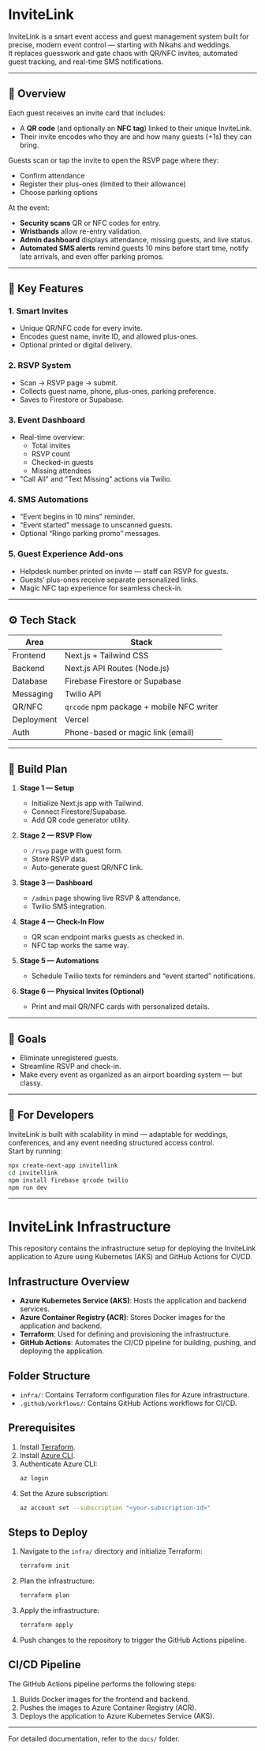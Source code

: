 # InviteLink

InviteLink is a smart event access and guest management system built for precise, modern event control — starting with Nikahs and weddings.  
It replaces guesswork and gate chaos with QR/NFC invites, automated guest tracking, and real-time SMS notifications.

---

## 🎯 Overview

Each guest receives an invite card that includes:
- A **QR code** (and optionally an **NFC tag**) linked to their unique InviteLink.
- Their invite encodes who they are and how many guests (+1s) they can bring.

Guests scan or tap the invite to open the RSVP page where they:
- Confirm attendance
- Register their plus-ones (limited to their allowance)
- Choose parking options

At the event:
- **Security scans** QR or NFC codes for entry.
- **Wristbands** allow re-entry validation.
- **Admin dashboard** displays attendance, missing guests, and live status.
- **Automated SMS alerts** remind guests 10 mins before start time, notify late arrivals, and even offer parking promos.

---

## 🧩 Key Features

### 1. Smart Invites
- Unique QR/NFC code for every invite.
- Encodes guest name, invite ID, and allowed plus-ones.
- Optional printed or digital delivery.

### 2. RSVP System
- Scan → RSVP page → submit.
- Collects guest name, phone, plus-ones, parking preference.
- Saves to Firestore or Supabase.

### 3. Event Dashboard
- Real-time overview:
  - Total invites
  - RSVP count
  - Checked-in guests
  - Missing attendees
- "Call All" and "Text Missing" actions via Twilio.

### 4. SMS Automations
- “Event begins in 10 mins” reminder.
- “Event started” message to unscanned guests.
- Optional “Ringo parking promo” messages.

### 5. Guest Experience Add-ons
- Helpdesk number printed on invite — staff can RSVP for guests.
- Guests’ plus-ones receive separate personalized links.
- Magic NFC tap experience for seamless check-in.

---

## ⚙️ Tech Stack

| Area | Stack |
|------|--------|
| Frontend | Next.js + Tailwind CSS |
| Backend | Next.js API Routes (Node.js) |
| Database | Firebase Firestore or Supabase |
| Messaging | Twilio API |
| QR/NFC | `qrcode` npm package + mobile NFC writer |
| Deployment | Vercel |
| Auth | Phone-based or magic link (email) |

---

## 🧱 Build Plan

1. **Stage 1 — Setup**
   - Initialize Next.js app with Tailwind.
   - Connect Firestore/Supabase.
   - Add QR code generator utility.

2. **Stage 2 — RSVP Flow**
   - `/rsvp` page with guest form.
   - Store RSVP data.
   - Auto-generate guest QR/NFC link.

3. **Stage 3 — Dashboard**
   - `/admin` page showing live RSVP & attendance.
   - Twilio SMS integration.

4. **Stage 4 — Check-In Flow**
   - QR scan endpoint marks guests as checked in.
   - NFC tap works the same way.

5. **Stage 5 — Automations**
   - Schedule Twilio texts for reminders and “event started” notifications.

6. **Stage 6 — Physical Invites (Optional)**
   - Print and mail QR/NFC cards with personalized details.

---

## 🚀 Goals
- Eliminate unregistered guests.
- Streamline RSVP and check-in.
- Make every event as organized as an airport boarding system — but classy.

---

## 🧠 For Developers
InviteLink is built with scalability in mind — adaptable for weddings, conferences, and any event needing structured access control.  
Start by running:

```bash
npx create-next-app invitellink
cd invitellink
npm install firebase qrcode twilio
npm run dev
```

---

# InviteLink Infrastructure

This repository contains the infrastructure setup for deploying the InviteLink application to Azure using Kubernetes (AKS) and GitHub Actions for CI/CD.

## Infrastructure Overview

- **Azure Kubernetes Service (AKS)**: Hosts the application and backend services.
- **Azure Container Registry (ACR)**: Stores Docker images for the application and backend.
- **Terraform**: Used for defining and provisioning the infrastructure.
- **GitHub Actions**: Automates the CI/CD pipeline for building, pushing, and deploying the application.

## Folder Structure

- `infra/`: Contains Terraform configuration files for Azure infrastructure.
- `.github/workflows/`: Contains GitHub Actions workflows for CI/CD.

## Prerequisites

1. Install [Terraform](https://developer.hashicorp.com/terraform/downloads).
2. Install [Azure CLI](https://learn.microsoft.com/en-us/cli/azure/install-azure-cli).
3. Authenticate Azure CLI:
   ```bash
   az login
   ```
4. Set the Azure subscription:
   ```bash
   az account set --subscription "<your-subscription-id>"
   ```

## Steps to Deploy

1. Navigate to the `infra/` directory and initialize Terraform:
   ```bash
   terraform init
   ```
2. Plan the infrastructure:
   ```bash
   terraform plan
   ```
3. Apply the infrastructure:
   ```bash
   terraform apply
   ```
4. Push changes to the repository to trigger the GitHub Actions pipeline.

## CI/CD Pipeline

The GitHub Actions pipeline performs the following steps:
1. Builds Docker images for the frontend and backend.
2. Pushes the images to Azure Container Registry (ACR).
3. Deploys the application to Azure Kubernetes Service (AKS).

---

For detailed documentation, refer to the `docs/` folder.
